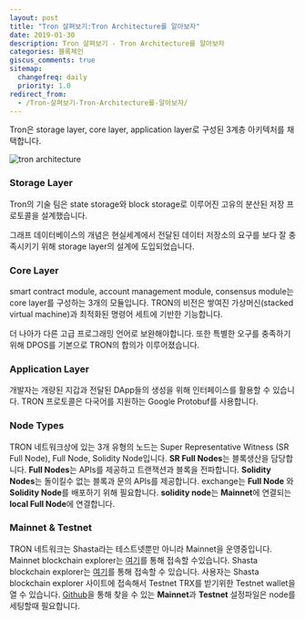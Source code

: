 ```yaml
---
layout: post
title: "Tron 살펴보기:Tron Architecture를 알아보자"
date: 2019-01-30
description: Tron 살펴보기 - Tron Architecture를 알아보자
categories: 블록체인
giscus_comments: true
sitemap:
  changefreq: daily
  priority: 1.0
redirect_from:
  - /Tron-살펴보기-Tron-Architecture를-알아보자/
---
```


Tron은 storage layer, core layer, application layer로 구성된 3계층 아키텍처를 채택합니다.

![tron architecture ](https://files.readme.io/61639e9-tronarchitecture.jpg)

### Storage Layer

Tron의 기술 팀은 state storage와 block storage로 이루어진 고유의 분산된 저장 프로토콜을 설계했습니다.

그래프 데이터베이스의 개념은 현실세계에서 전달된 데이터 저장소의 요구를 보다 잘 충족시키기 위해 storage layer의 설계에 도입되었습니다.

### Core Layer

smart contract module, account management module, consensus module는 core layer를 구성하는 3개의 모듈입니다. TRON의 비전은 쌓여진 가상머신(stacked virtual machine)과 최적화된 명령어 세트에 기반한 기능합니다.

더 나아가 다른 고급 프로그래밍 언어로 보완해야합니다.
또한 특별한 오구를 충족하기 위해 DPOS를 기본으로 TRON의 합의가 이루어졌습니다.

### Application Layer

개발자는 개량된 지갑과 전달된 DApp들의 생성을 위해 인터페이스를 활용할 수 있습니다. TRON 프로토콜은
다국어를 지원하는 Google Protobuf를 사용합니다.

### Node Types

TRON 네트워크상에 있는 3개 유형의 노드는 Super Representative Witness (SR Full Node), Full Node, Solidity Node입니다.
**SR Full Nodes**는 블록생산을 담당합니다.
**Full Nodes**는 APIs를 제공하고 트랜잭션과 블록을 전파합니다.
**Solidity Nodes**는 돌이킬수 없는 블록과 문의 APIs를 제공합니다.
exchange는 **Full Node** 와 **Solidity Node**를 배포하기 위해 필요합니다. **solidity node**는 **Mainnet**에 연결되는 **local Full Node**에 연결합니다.

### Mainnet & Testnet

TRON 네트워크는 Shasta라는 테스트넷뿐만 아니라 Mainnet을 운영중입니다. Mainnet blockchain explorer는 [여기](https://tronscan.org/#/)를 통해 접속할 수있습니다. Shasta blockchain explorer는 [여기](https://shasta.tronex.io/)를 통해 접속할 수 있습니다. 사용자는 Shasta blockchain explorer 사이트에 접속해서 Testnet TRX를 받기위한 Testnet wallet을 열 수 있습니다. [Github](https://github.com/tronprotocol/tron-deployment)을 통해 찾을 수 있는 **Mainnet**과 **Testnet** 설정파일은 node를 세팅할때 필요합니다.
